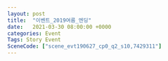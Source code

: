 ```yaml
---
layout: post
title:  "이벤트_2019여름_엔딩"
date:   2021-03-30 08:00:00 +0000
categories: Event
Tags: Story Event
SceneCode: ["scene_evt190627_cp0_q2_s10,7429311"]
---
```

